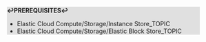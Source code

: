 <div style="margin:2em; background-color: #e0e0e0;">

<strong>↩PREREQUISITES↩</strong>

 * Elastic Cloud Compute/Storage/Instance Store_TOPIC
 * Elastic Cloud Compute/Storage/Elastic Block Store_TOPIC

</div>

